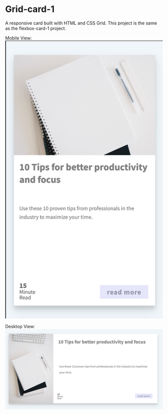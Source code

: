 # Grid-card-1
A responsive card built with HTML and CSS Grid. This project is the same as the flexbox-card-1 project. 

Mobile View:
![](assets/1.png)

Desktop View:
![](assets/2.png)
